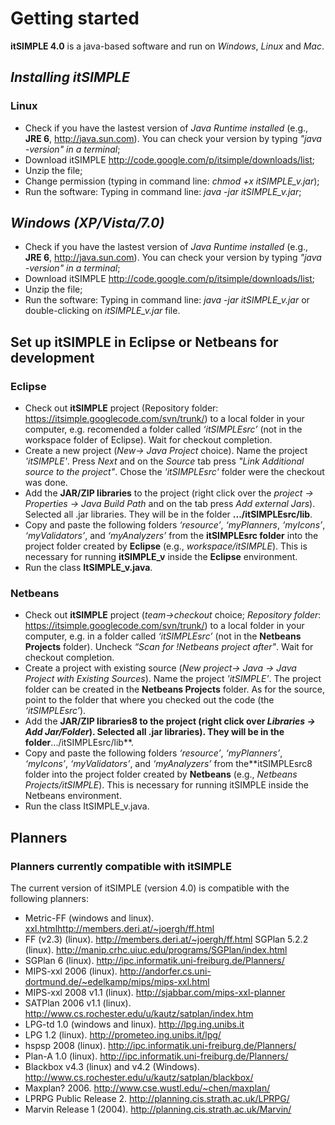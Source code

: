 # Getting started #
**itSIMPLE 4.0** is a java-based software and run on _Windows_, _Linux_ and _Mac_.

## _Installing itSIMPLE_ ##
<a href='Hidden comment: 
==A==
'></a>

### Linux ###
  * Check if you have the lastest version of _Java Runtime installed_ (e.g., **JRE 6**, http://java.sun.com). You can check your version by typing _"java -version" in a terminal_;
  * Download itSIMPLE http://code.google.com/p/itsimple/downloads/list;
  * Unzip the file;
  * Change permission (typing in command line: _chmod +x itSIMPLE\_v.jar_);
  * Run the software: Typing in command line: _java -jar itSIMPLE\_v.jar_;

## _Windows (XP/Vista/7.0)_ ##
  * Check if you have the lastest version of _Java Runtime installed_ (e.g., **JRE 6**, http://java.sun.com). You can check your version by typing _"java -version" in a terminal_;
  * Download itSIMPLE http://code.google.com/p/itsimple/downloads/list;
  * Unzip the file;
  * Run the software: Typing in command line: _java -jar itSIMPLE\_v.jar_ or double-clicking on _itSIMPLE\_v.jar_ file.

## Set up  itSIMPLE in Eclipse or Netbeans for development ##

### Eclipse ###
  * Check out **itSIMPLE** project (Repository folder: https://itsimple.googlecode.com/svn/trunk/) to a local folder in your computer, e.g. recomended a folder called _‘itSIMPLEsrc’_ (not in the workspace folder of Eclipse). Wait for checkout completion.
  * Create a new project (_New-> Java Project_ choice). Name the project _'itSIMPLE'_. Press _Next_ and on the _Source_ tab press _"Link Additional source to the project"_. Chose the _'itSIMPLEsrc'_ folder were the checkout was done.
  * Add the **JAR/ZIP libraries** to the project (right click over the _project -> Properties -> Java Build Path_ and on the tab press _Add external Jars_). Selected all .jar libraries. They will be in the folder **.../itSIMPLEsrc/lib**.
  * Copy and paste the following folders _‘resource’_, _‘myPlanners_, _‘myIcons’_, _‘myValidators’_, and _‘myAnalyzers’_ from the **itSIMPLEsrc folder** into the project folder created by **Eclipse** (e.g., _workspace/itSIMPLE_). This is necessary for running **itSIMPLE\_v** inside the **Eclipse** environment.
  * Run the class **ItSIMPLE\_v.java**.

### Netbeans ###
  * Check out **itSIMPLE** project (_team->checkout_ choice; _Repository folder_: https://itsimple.googlecode.com/svn/trunk/) to a local folder in your computer, e.g. in a folder called _‘itSIMPLEsrc’_ (not in the **Netbeans Projects** folder). Uncheck _“Scan for !Netbeans project after"_. Wait for checkout completion.
  * Create a project with existing source (_New project-> Java -> Java Project with Existing Sources_). Name the project _'itSIMPLE'_. The project folder can be created in the **Netbeans Projects** folder. As for the source, point to the folder that where you checked out the code (the _‘itSIMPLEsrc’_).
  * Add the **JAR/ZIP libraries8 to the project (right click over _Libraries -> Add Jar/Folder_). Selected all .jar libraries). They will be in the folder**.../itSIMPLEsrc/lib**.
  * Copy and paste the following folders _‘resource’_, _‘myPlanners’_, _‘myIcons’_, _‘myValidators’_, and _‘myAnalyzers’_ from the**itSIMPLEsrc8 folder into the project folder created by **Netbeans** (e.g., _Netbeans Projects/itSIMPLE_). This is necessary for running itSIMPLE inside the Netbeans environment.
  * Run the class ItSIMPLE\_v.java.


## Planners ##

### Planners currently compatible with itSIMPLE ###
The current version of itSIMPLE (version 4.0) is compatible with the following planners:

  * Metric-FF (windows and linux). [xxl.htmlhttp://members.deri.at/~joergh/ff.html](http://andorfer.cs.uni-dortmund.de/~edelkamp/mips/mips-)
  * FF (v2.3) (linux). http://members.deri.at/~joergh/ff.html
SGPlan 5.2.2 (linux). http://manip.crhc.uiuc.edu/programs/SGPlan/index.html
  * SGPlan 6 (linux). http://ipc.informatik.uni-freiburg.de/Planners/
  * MIPS-xxl 2006 (linux). http://andorfer.cs.uni-dortmund.de/~edelkamp/mips/mips-xxl.html
  * MIPS-xxl 2008 v1.1 (linux). http://sjabbar.com/mips-xxl-planner
  * SATPlan 2006 v1.1 (linux). http://www.cs.rochester.edu/u/kautz/satplan/index.htm
  * LPG-td 1.0 (windows and linux). http://lpg.ing.unibs.it
  * LPG 1.2 (linux). http://prometeo.ing.unibs.it/lpg/
  * hspsp 2008 (linux). http://ipc.informatik.uni-freiburg.de/Planners/
  * Plan-A 1.0 (linux). http://ipc.informatik.uni-freiburg.de/Planners/
  * Blackbox v4.3 (linux) and v4.2 (Windows). http://www.cs.rochester.edu/u/kautz/satplan/blackbox/
  * Maxplan? 2006. http://www.cse.wustl.edu/~chen/maxplan/
  * LPRPG Public Release 2. http://planning.cis.strath.ac.uk/LPRPG/
  * Marvin Release 1 (2004). http://planning.cis.strath.ac.uk/Marvin/